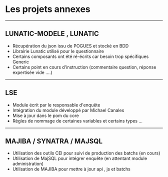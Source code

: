 # Les projets annexes

---

## LUNATIC-MODELE , LUNATIC

- Récupération du json issu de POGUES et stocké en BDD
- Librairie Lunatic utilisé pour le questionnaire
- Certains composants ont été ré-écrits car besoin trop spécifiques Generic
- Certains point en cours d'instruction (commentaire question, réponse expertisée vide ....)

---

## LSE

- Module écrit par le responsable d'enquête
- Intégration du module développé par Michael Canales 
- Mise à jour dans le pom du core 
- Règles de nommage de certaines variables et certains types ...

---

## MAJIBA / SYNATRA / MAJSQL 

- Utilisation des outils CEI pour suivi de production des batchs (en cours)
- Utilisation de MajSQL pour intégrer enquête (en attentant module administration)
- Utilisation de MAJIBA pour mettre à jour api , js et batchs

